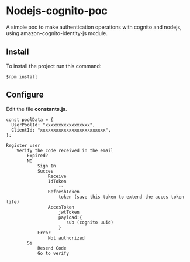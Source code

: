 # Nodejs-cognito-poc
A simple poc to make authentication operations with cognito and nodejs, using amazon-cognito-identity-js module.

## Install
To install the project run this command:

```console
$npm install
```

## Configure
Edit the file **constants.js**.

```console
const poolData = {
  UserPoolId: "xxxxxxxxxxxxxxxxx",
  ClientId: "xxxxxxxxxxxxxxxxxxxxxxxxx",
};
```

```console
Register user
    Verify the code received in the email
        Expired?
        NO
            Sign In
            Succes
                Receive
                IdToken
                    --
                RefreshToken
                    token (save this token to extend the acces token life)
                AccesToken
                    jwtToken
                    payload:{
                       sub (cognito uuid)
                    }
            Error
                Not authorized
        Si
            Resend Code
            Go to verify
```
